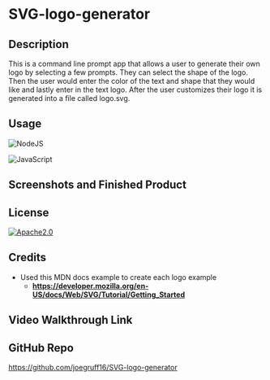 # SVG-logo-generator

## Description

This is a command line prompt app that allows a user to generate their own logo by selecting a few prompts. They can select the shape of the logo. Then the user would enter the color of the text and shape that they would like and lastly enter in the text logo. After the user customizes their logo it is generated into a file called logo.svg.

## Usage

![NodeJS](https://img.shields.io/badge/node.js-6DA55F?style=for-the-badge&logo=node.js&logoColor=white)

![JavaScript](https://img.shields.io/badge/javascript-%23323330.svg?style=for-the-badge&logo=javascript&logoColor=%23F7DF1E)

## Screenshots and Finished Product

## License

[![Apache2.0](https://img.shields.io/badge/License-Apache_2.0-blue.svg)](https://opensource.org/licenses/Apache-2.0)

## Credits

- Used this MDN docs example to create each logo example
  - **<https://developer.mozilla.org/en-US/docs/Web/SVG/Tutorial/Getting_Started>**

## Video Walkthrough Link

## GitHub Repo

<https://github.com/joegruff16/SVG-logo-generator>
